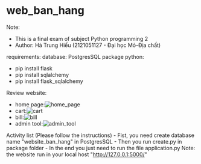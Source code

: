 ﻿# web_ban_hang
Note:
- This is a final exam of subject Python programming 2
- Author: Hà Trung Hiếu (2121051127 - Đại học Mỏ-Địa chất)

requirements:
database: PostgresSQL
package python:
- pip install flask
- pip install sqlalchemy
- pip install flask_sqlalchemy

Review website:
- home page:![home_page](https://user-images.githubusercontent.com/99707464/179167071-871bbf52-d65f-4fb9-9847-46108ac4c2d2.png)
- cart:![cart](https://user-images.githubusercontent.com/99707464/179167117-620e8342-901e-4062-8670-d1c76d67fb9e.png)
- bill:![bill](https://user-images.githubusercontent.com/99707464/179167167-4a38c27b-d4c2-44bb-9a5b-697291625f93.png)
- admin tool:![admin_tool](https://user-images.githubusercontent.com/99707464/179167202-61be7d9a-37ff-4941-a875-7624848c7c6d.png)


Activity list (Please follow the instructions)
    - Fist, you need create database name "website_ban_hang" in PostgresSQL
    - Then you run create.py in package folder
    - In the end you just need to run the file application.py
    Note: the website run in your local host "http://127.0.0.1:5000/"
